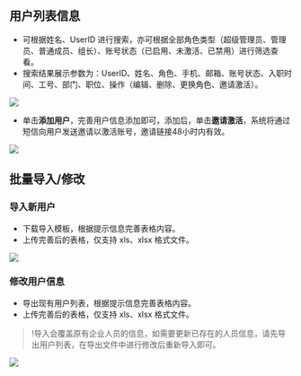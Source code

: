 ## 用户列表信息
- 可根据姓名、UserID 进行搜索，亦可根据全部角色类型（超级管理员、管理员、普通成员、组长）、账号状态（已启用、未激活、已禁用）进行筛选查看。
- 搜索结果展示参数为：UserID、姓名、角色、手机、邮箱、账号状态、入职时间、工号、部门、职位、操作（编辑、删除、更换角色、邀请激活）。

![](https://qcloudimg.tencent-cloud.cn/raw/bfef240b12e618c0407d593f06fd3097.png)

- 单击**添加用户**，完善用户信息添加即可，添加后，单击**邀请激活**，系统将通过短信向用户发送邀请以激活账号，邀请链接48小时内有效。

![](https://qcloudimg.tencent-cloud.cn/raw/7a8c24f1a650f73fedd67778f8790d66.png)

## 批量导入/修改
### 导入新用户
- 下载导入模板，根据提示信息完善表格内容。
- 上传完善后的表格，仅支持 xls、xlsx 格式文件。

![](https://qcloudimg.tencent-cloud.cn/raw/dbdfc2cf93758337b4c6d35ff01140a5.png)

### 修改用户信息
- 导出现有用户列表，根据提示信息完善表格内容。
- 上传完善后的表格，仅支持 xls、xlsx 格式文件。
>!导入会覆盖原有企业人员的信息，如需要更新已存在的人员信息，请先导出用户列表，在导出文件中进行修改后重新导入即可。

![](https://qcloudimg.tencent-cloud.cn/raw/42cf1ce1adce04d1f9e86155fb4d7ff9.png)
